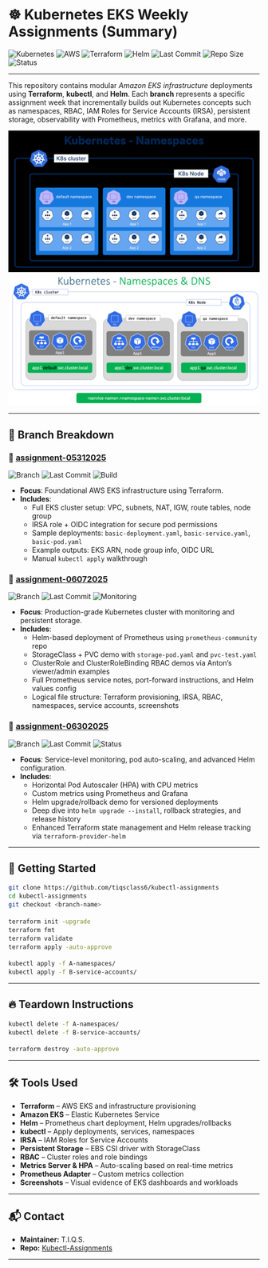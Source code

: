 # ☸️ Kubernetes EKS Weekly Assignments (Summary)

![Kubernetes](https://img.shields.io/badge/Kubernetes-EKS-326CE5?logo=kubernetes&logoColor=white)
![AWS](https://img.shields.io/badge/AWS-Cloud%20Platform-FF9900?logo=amazon-aws&logoColor=white)
![Terraform](https://img.shields.io/badge/Terraform-IaC-7B42BC?logo=terraform&logoColor=white)
![Helm](https://img.shields.io/badge/Helm-Package%20Manager-0F1689?logo=helm&logoColor=white)
![Last Commit](https://img.shields.io/github/last-commit/tiqsclass6/kubectl-assignments)
![Repo Size](https://img.shields.io/github/repo-size/tiqsclass6/kubectl-assignments)
![Status](https://img.shields.io/badge/Status-Active-brightgreen)

---

This repository contains modular _Amazon EKS infrastructure_ deployments using **Terraform**, **kubectl**, and **Helm**. Each **branch** represents a specific assignment week that incrementally builds out Kubernetes concepts such as namespaces, RBAC, IAM Roles for Service Accounts (IRSA), persistent storage, observability with Prometheus, metrics with Grafana, and more.

![example1](/example1.png)
![example2](/example2.png)

---

## 📌 Branch Breakdown

### 🔹 [assignment-05312025](https://github.com/tiqsclass6/kubectl-assignments/tree/assignment-05312025)

![Branch](https://img.shields.io/badge/Branch-assignment--05312025-blue)
![Last Commit](https://img.shields.io/github/last-commit/tiqsclass6/kubectl-assignments/assignment-05312025)
![Build](https://img.shields.io/badge/Status-Building-success)

- **Focus**: Foundational AWS EKS infrastructure using Terraform.
- **Includes**:
  - Full EKS cluster setup: VPC, subnets, NAT, IGW, route tables, node group
  - IRSA role + OIDC integration for secure pod permissions
  - Sample deployments: `basic-deployment.yaml`, `basic-service.yaml`, `basic-pod.yaml`
  - Example outputs: EKS ARN, node group info, OIDC URL
  - Manual `kubectl apply` walkthrough

### 🔹 [assignment-06072025](https://github.com/tiqsclass6/kubectl-assignments/tree/assignment-06072025)

![Branch](https://img.shields.io/badge/Branch-assignment--06072025-purple)
![Last Commit](https://img.shields.io/github/last-commit/tiqsclass6/kubectl-assignments/assignment-06072025)
![Monitoring](https://img.shields.io/badge/Prometheus-Deployed-success)

- **Focus**: Production-grade Kubernetes cluster with monitoring and persistent storage.
- **Includes**:
  - Helm-based deployment of Prometheus using `prometheus-community` repo
  - StorageClass + PVC demo with `storage-pod.yaml` and `pvc-test.yaml`
  - ClusterRole and ClusterRoleBinding RBAC demos via Anton’s viewer/admin examples
  - Full Prometheus service notes, port-forward instructions, and Helm values config
  - Logical file structure: Terraform provisioning, IRSA, RBAC, namespaces, service accounts, screenshots

### 🔹 [assignment-06302025](https://github.com/tiqsclass6/kubectl-assignments/tree/assignment-06302025)

![Branch](https://img.shields.io/badge/Branch-assignment--06302025-orange)
![Last Commit](https://img.shields.io/github/last-commit/tiqsclass6/kubectl-assignments/assignment-06302025)
![Status](https://img.shields.io/badge/HPA-Enabled-brightgreen)

- **Focus**: Service-level monitoring, pod auto-scaling, and advanced Helm configuration.
- **Includes**:
  - Horizontal Pod Autoscaler (HPA) with CPU metrics
  - Custom metrics using Prometheus and Grafana
  - Helm upgrade/rollback demo for versioned deployments
  - Deep dive into `helm upgrade --install`, rollback strategies, and release history
  - Enhanced Terraform state management and Helm release tracking via `terraform-provider-helm`

---

## 🚀 Getting Started

```bash
git clone https://github.com/tiqsclass6/kubectl-assignments
cd kubectl-assignments
git checkout <branch-name>

terraform init -upgrade
terraform fmt
terraform validate
terraform apply -auto-approve

kubectl apply -f A-namespaces/
kubectl apply -f B-service-accounts/
```

---

## 🔥 Teardown Instructions

```bash
kubectl delete -f A-namespaces/
kubectl delete -f B-service-accounts/

terraform destroy -auto-approve
```

---

## 🛠️ Tools Used

- **Terraform** – AWS EKS and infrastructure provisioning
- **Amazon EKS** – Elastic Kubernetes Service
- **Helm** – Prometheus chart deployment, Helm upgrades/rollbacks
- **kubectl** – Apply deployments, services, namespaces
- **IRSA** – IAM Roles for Service Accounts
- **Persistent Storage** – EBS CSI driver with StorageClass
- **RBAC** – Cluster roles and role bindings
- **Metrics Server & HPA** – Auto-scaling based on real-time metrics
- **Prometheus Adapter** – Custom metrics collection
- **Screenshots** – Visual evidence of EKS dashboards and workloads

---

## 📬 Contact

- **Maintainer:** T.I.Q.S.
- **Repo:** [Kubectl-Assignments](https://github.com/tiqsclass6/kubectl-assignments)

---
